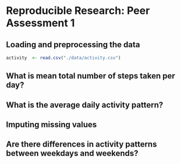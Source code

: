 # Reproducible Research: Peer Assessment 1


## Loading and preprocessing the data

```r
activity  <- read.csv("./data/activity.csv")
```


## What is mean total number of steps taken per day?



## What is the average daily activity pattern?



## Imputing missing values



## Are there differences in activity patterns between weekdays and weekends?
